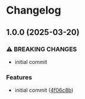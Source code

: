 # Changelog

## 1.0.0 (2025-03-20)


### ⚠ BREAKING CHANGES

* initial commit

### Features

* initial commit ([4f06c8b](https://github.com/compwright/php-jwks/commit/4f06c8bebf1760d73d2ceb9d5e193f7e4d7ec6df))
